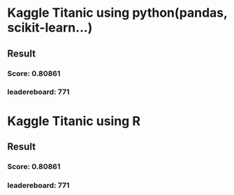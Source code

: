 # Kaggle Titanic using python(pandas, scikit-learn...)  
## Result
### Score: 0.80861  
### leadereboard: 771   


# Kaggle Titanic using R   
## Result  
### Score: 0.80861  
### leadereboard: 771
